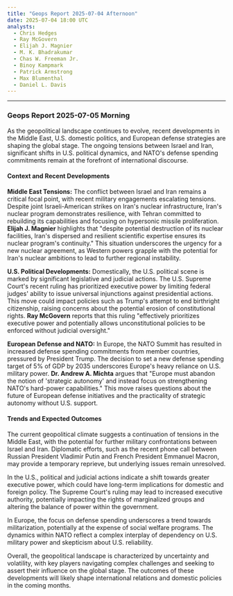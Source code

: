 ```yaml
---
title: "Geops Report 2025-07-04 Afternoon"
date: 2025-07-04 18:00 UTC
analysts:
  - Chris Hedges
  - Ray McGovern
  - Elijah J. Magnier
  - M. K. Bhadrakumar
  - Chas W. Freeman Jr.
  - Binoy Kampmark
  - Patrick Armstrong
  - Max Blumenthal
  - Daniel L. Davis
---
```


---

### Geops Report 2025-07-05 Morning

As the geopolitical landscape continues to evolve, recent developments in the Middle East, U.S. domestic politics, and European defense strategies are shaping the global stage. The ongoing tensions between Israel and Iran, significant shifts in U.S. political dynamics, and NATO's defense spending commitments remain at the forefront of international discourse.

#### Context and Recent Developments

**Middle East Tensions:**
The conflict between Israel and Iran remains a critical focal point, with recent military engagements escalating tensions. Despite joint Israeli-American strikes on Iran's nuclear infrastructure, Iran's nuclear program demonstrates resilience, with Tehran committed to rebuilding its capabilities and focusing on hypersonic missile proliferation. **Elijah J. Magnier** highlights that "despite potential destruction of its nuclear facilities, Iran's dispersed and resilient scientific expertise ensures its nuclear program's continuity." This situation underscores the urgency for a new nuclear agreement, as Western powers grapple with the potential for Iran's nuclear ambitions to lead to further regional instability.

**U.S. Political Developments:**
Domestically, the U.S. political scene is marked by significant legislative and judicial actions. The U.S. Supreme Court's recent ruling has prioritized executive power by limiting federal judges' ability to issue universal injunctions against presidential actions. This move could impact policies such as Trump's attempt to end birthright citizenship, raising concerns about the potential erosion of constitutional rights. **Ray McGovern** reports that this ruling "effectively prioritizes executive power and potentially allows unconstitutional policies to be enforced without judicial oversight."

**European Defense and NATO:**
In Europe, the NATO Summit has resulted in increased defense spending commitments from member countries, pressured by President Trump. The decision to set a new defense spending target of 5% of GDP by 2035 underscores Europe's heavy reliance on U.S. military power. **Dr. Andrew A. Michta** argues that "Europe must abandon the notion of 'strategic autonomy' and instead focus on strengthening NATO's hard-power capabilities." This move raises questions about the future of European defense initiatives and the practicality of strategic autonomy without U.S. support.

#### Trends and Expected Outcomes

The current geopolitical climate suggests a continuation of tensions in the Middle East, with the potential for further military confrontations between Israel and Iran. Diplomatic efforts, such as the recent phone call between Russian President Vladimir Putin and French President Emmanuel Macron, may provide a temporary reprieve, but underlying issues remain unresolved.

In the U.S., political and judicial actions indicate a shift towards greater executive power, which could have long-term implications for domestic and foreign policy. The Supreme Court's ruling may lead to increased executive authority, potentially impacting the rights of marginalized groups and altering the balance of power within the government.

In Europe, the focus on defense spending underscores a trend towards militarization, potentially at the expense of social welfare programs. The dynamics within NATO reflect a complex interplay of dependency on U.S. military power and skepticism about U.S. reliability.

Overall, the geopolitical landscape is characterized by uncertainty and volatility, with key players navigating complex challenges and seeking to assert their influence on the global stage. The outcomes of these developments will likely shape international relations and domestic policies in the coming months.
